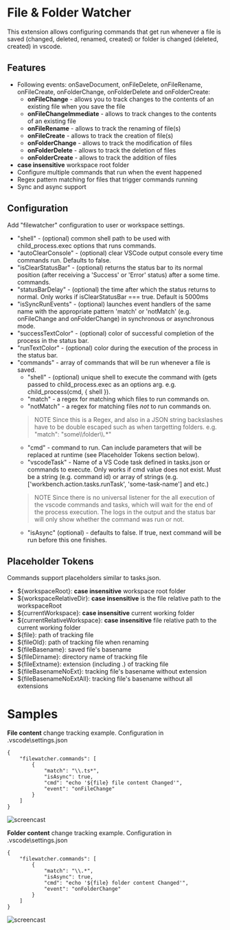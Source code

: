 # File & Folder Watcher

This extension allows configuring commands that get run whenever a file is saved (changed, deleted, renamed, created) or folder is changed (deleted, created) in vscode.

## Features
* Following events: onSaveDocument, onFileDelete, onFileRename, onFileCreate, onFolderChange, onFolderDelete and onFolderCreate:
    * **onFileChange** - allows you to track changes to the contents of an existing file when you save the file
    * **onFileChangeImmediate** - allows to track changes to the contents of an existing file
    * **onFileRename** - allows to track the renaming of file(s)
    * **onFileCreate** - allows to track the creation of file(s)
    * **onFolderChange** - allows to track the modification of files
    * **onFolderDelete** - allows to track the deletion of files
    * **onFolderCreate** - allows to track the addition of files
* **case insensitive** workspace root folder
* Configure multiple commands that run when the event happened
* Regex pattern matching for files that trigger commands running
* Sync and async support

## Configuration
Add "filewatcher" configuration to user or workspace settings.
* "shell" - (optional) common shell path to be used with child_process.exec options that runs commands.
* "autoClearConsole" - (optional) clear VSCode output console every time commands run. Defaults to false.
* "isClearStatusBar" - (optional) returns the status bar to its normal position (after receiving a 'Success' or 'Error' status) after a some time. commands.
* "statusBarDelay" - (optional) the time after which the status returns to normal. Only works if isClearStatusBar === true. Default is 5000ms
* "isSyncRunEvents" - (optional) launches event handlers of the same name with the appropriate pattern 'match' or 'notMatch' (e.g. onFileChange and onFolderChange) in synchronous or asynchronous mode.
* "successTextColor" - (optional) color of successful completion of the process in the status bar.
* "runTextColor" - (optional) color during the execution of the process in the status bar.
* "commands" - array of commands that will be run whenever a file is saved.
  * "shell" - (optional) unique shell to execute the command with (gets passed to child_process.exec as an options arg. e.g. child_process(cmd, { shell }).
  * "match" - a regex for matching which files to run commands on.
  * "notMatch" - a regex for matching files *not* to run commands on.
  > NOTE Since this is a Regex, and also in a JSON string backslashes have to be double escaped such as when targetting folders. e.g. "match": "some\\\\folder\\\\.*"
  * "cmd" - command to run. Can include parameters that will be replaced at runtime (see Placeholder Tokens section below).
  * "vscodeTask" - Name of a VS Code task defined in tasks.json or commands to execute. Only works if cmd value does not exist. Must be a string (e.g. command id) or array of strings (e.g. ['workbench.action.tasks.runTask', 'some-task-name'] and etc.)
  > NOTE Since there is no universal listener for the all execution of the vscode commands and tasks, which will wait for the end of the process execution. The logs in the output and the status bar will only show whether the command was run or not.
  * "isAsync" (optional) - defaults to false. If true, next command will be run before this one finishes.

## Placeholder Tokens
Commands support placeholders similar to tasks.json.

* ${workspaceRoot}: **case insensitive** workspace root folder
* ${workspaceRelativeDir}: **case insensitive** is the file relative path to the workspaceRoot
* ${currentWorkspace}: **case insensitive** current working folder
* ${currentRelativeWorkspace}: **case insensitive** file relative path to the current working folder
* ${file}: path of tracking file
* ${fileOld}: path of tracking file when renaming
* ${fileBasename}: saved file's basename
* ${fileDirname}: directory name of tracking file
* ${fileExtname}: extension (including .) of tracking file
* ${fileBasenameNoExt}: tracking file's basename without extension
* ${fileBasenameNoExtAll}: tracking file's basename without all extensions

Samples
=========

**File content** change tracking example.
    Configuration in \.vscode\settings.json
	
	{
		"filewatcher.commands": [
			{
				"match": "\\.ts*",
				"isAsync": true,
				"cmd": "echo '${file} file content Changed'",
				"event": "onFileChange"
			}		
		]
	}
	

![ screencast ](media/file-change.gif)

**Folder content** change tracking example.
    Configuration in \.vscode\settings.json

	{
    	"filewatcher.commands": [
			{
				"match": "\\.*",
				"isAsync": true,
				"cmd": "echo '${file} folder content Changed'",
				"event": "onFolderChange"
			}		
		]
	}

![ screencast ](media/folder-change.gif)
